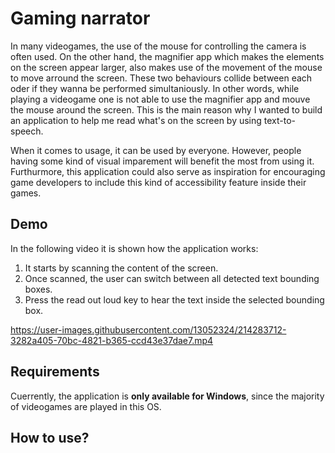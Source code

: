 # Gaming narrator

In many videogames, the use of the mouse for controlling the camera is often used. On the other hand, the magnifier app which makes the elements on the screen appear larger, also makes use of the movement of the mouse to move arround the screen. These two behaviours collide between each oder if they wanna be performed simultaniously. In other words, while playing a videogame one is not able to use the magnifier app and mouve the mouse around the screen. 
This is the main reason why I wanted to build an application to help me read what's on the screen by using text-to-speech.

When it comes to usage, it can be used by everyone. However, people having some kind of visual imparement will benefit the most from using it. Furthurmore, this application could also serve as inspiration for encouraging game developers to include this kind of accessibility feature inside their games. 

## Demo
In the following video it is shown how the application works:
1. It starts by scanning the content of the screen.
2. Once scanned, the user can switch between all detected text bounding boxes.
3. Press the read out loud key to hear the text inside the selected bounding box. 

https://user-images.githubusercontent.com/13052324/214283712-3282a405-70bc-4821-b365-ccd43e37dae7.mp4


## Requirements
Cuerrently, the application is **only available for Windows**, since the majority of videogames are played in this OS. 

## How to use?
